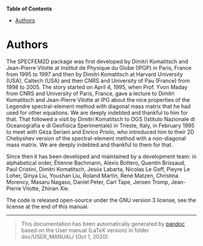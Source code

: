 **Table of Contents**

-   [Authors](#authors)

Authors
=======

The SPECFEM2D package was first developed by Dimitri Komatitsch and Jean-Pierre Vilotte at Institut de Physique du Globe (IPGP) in Paris, France from 1995 to 1997 and then by Dimitri Komatitsch at Harvard University (USA), Caltech (USA) and then CNRS and University of Pau (France) from 1998 to 2005. The story started on April 4, 1995, when Prof. Yvon Maday from CNRS and University of Paris, France, gave a lecture to Dimitri Komatitsch and Jean-Pierre Vilotte at IPG about the nice properties of the Legendre spectral-element method with diagonal mass matrix that he had used for other equations. We are deeply indebted and thankful to him for that. That followed a visit by Dimitri Komatitsch to OGS (Istituto Nazionale di Oceanografia e di Geofisica Sperimentale) in Trieste, Italy, in February 1995 to meet with Géza Seriani and Enrico Priolo, who introduced him to their 2D Chebyshev version of the spectral-element method with a non-diagonal mass matrix. We are deeply indebted and thankful to them for that.

Since then it has been developed and maintained by a development team: in alphabetical order, Étienne Bachmann, Alexis Bottero, Quentin Brissaud, Paul Cristini, Dimitri Komatitsch, Jesús Labarta, Nicolas Le Goff, Pieyre Le Loher, Qinya Liu, Youshan Liu, Roland Martin, René Matzen, Christina Morency, Masaru Nagaso, Daniel Peter, Carl Tape, Jeroen Tromp, Jean-Pierre Vilotte, Zhinan Xie.

The code is released open-source under the GNU version 3 license, see the license at the end of this manual.

-----
> This documentation has been automatically generated by [pandoc](http://www.pandoc.org)
> based on the User manual (LaTeX version) in folder doc/USER_MANUAL/
> (Oct  1, 2020)

